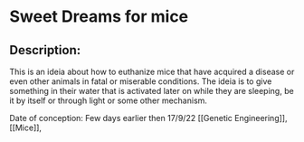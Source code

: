 # Sweet Dreams for mice
## Description:
This is an ideia about how to euthanize mice that have acquired a disease or even other animals in fatal or miserable conditions. The ideia is to give something in their water that is activated later on while they are sleeping, be it by itself or through light or some other mechanism.

Date of conception: Few days earlier then 17/9/22
[[Genetic Engineering]], [[Mice]], 